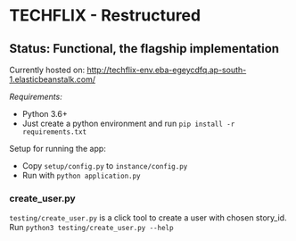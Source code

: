 # TECHFLIX - Restructured
## Status: Functional, the flagship implementation
Currently hosted on: http://techflix-env.eba-egeycdfq.ap-south-1.elasticbeanstalk.com/

*Requirements:*
- Python 3.6+
- Just create a python environment and run `pip install -r requirements.txt`

Setup for running the app:
- Copy `setup/config.py` to `instance/config.py`
- Run with `python application.py`

### create_user.py
`testing/create_user.py` is a click tool to create a user with chosen story_id.
Run `python3 testing/create_user.py --help`
